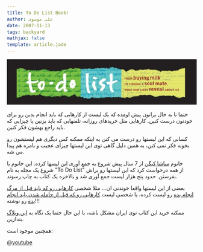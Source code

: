 ```yaml
---
title: To Do List Book!
author: علی موسوی
date: 2007-11-13
tags: backyard
mathjax: false
template: article.jade
---
```


![To Do List](./tdlheader_7406.jpg)

حتما تا به حال براتون پیش اومده که یک لیست از کارهایی که باید انجام بدین رو برای خودتون درست کنین. کارهایی مثل خریدهای روزانه، تلفنهایی که باید بزنین یا چیزایی که باید راجع بهشون فکر کنین.

کسانی که این لیستها رو درست می کنن یه اینکه ممکنه کس دیگری هم لیستشون رو بخونه فکر نمی کنن، به همین دلیل گاهی توی این لیستها چیزای عجیب و بامزه هم پیدا می شه.

خانوم [ساشا کیگن](http://sashacagen.com/bio/) از 7 سال پیش شروع به جمع آوری این لیسها کرده. این خانوم با شروع یک مجله به نام "To Do List" از همه درخواست کرد که این لیستها رو براش بفرستن. حدود پنج هزار لیست جمع آوری شد و بالاخره یک کتاب به چاپ رسوند.

بعضی از این لیستها واقعا خوندنی ان... مثلا شخصی [کارهایی رو که باید قبل از مرگ انجام بده](http://todolistblog.blogspot.com/2007/11/to-do-before-he-dies.html) رو لیست کرده، یا شخصی لیست [کارهایی رو که قبل از حامله شدن باید انجام بده](http://todolistblog.blogspot.com/2006/07/before-getting-pregnant.html) رو نوشته!!!

ممکنه خرید این کتاب توی ایران مشکل باشه، با این حال حتما یک نگاه به [این وبلاگ](http://todolistblog.blogspot.com/) بندازین.

همچنین موجود است:

@[youtube](TqZ9eqXTI0M)
